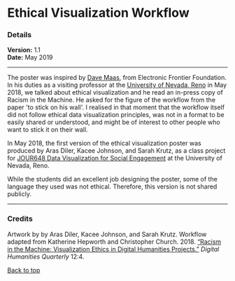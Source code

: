 # Ethical Visualization Workflow

### Details
**Version:** 1.1  
**Date:** May 2019

-----------------------------

The poster was inspired by [Dave Maas](https://www.eff.org/about/staff/dave-maass), from Electronic Frontier Foundation. In his duties as a visiting professor at the [University of Nevada, Reno](https://www.unr.edu/) in May 2018, we talked about ethical visualization and he read an in-press copy of Racism in the Machine. He asked for the figure of the workflow from the paper 'to stick on his wall'. I realised in that moment that the workflow itself did not follow ethical data visualization principles, was not in a format to be easily shared or understood, and might be of interest to other people who want to stick it on their wall. 

In May 2018, the first version of the ethical visualization poster was produced by Aras Diler, Kacee Johnson, and Sarah Krutz, as a class project for [JOUR648 Data Visualization for Social Engagement](http://kathep.com/teach/archive/data/data-2019-spring/) at the University of Nevada, Reno. 

While the students did an excellent job designing the poster, some of the language they used was not ethical. Therefore, this version is not shared publicly.

-----------------------------
### Credits

Artwork by by Aras Diler, Kacee Johnson, and Sarah Krutz. Workflow adapted from Katherine Hepworth and Christopher Church. 2018. [“Racism in the Machine: Visualization Ethics in Digital Humanities Projects.”](http://www.digitalhumanities.org/dhq/vol/12/4/000408/000408.html) *Digital Humanities Quarterly* 12:4.     

[Back to top](#ethical-visualization-workflow)